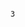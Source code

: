                                                                                                                      3
